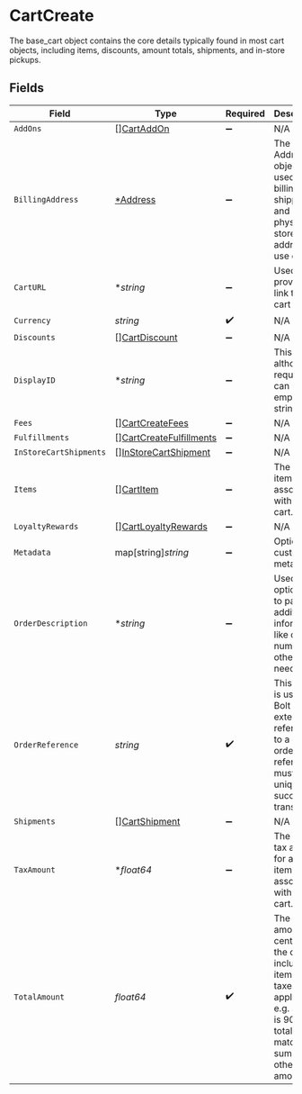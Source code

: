 # CartCreate

The base_cart object contains the core details typically found in most cart objects, including items, discounts, amount totals, shipments, and in-store pickups.


## Fields

| Field                                                                                                                                                         | Type                                                                                                                                                          | Required                                                                                                                                                      | Description                                                                                                                                                   | Example                                                                                                                                                       |
| ------------------------------------------------------------------------------------------------------------------------------------------------------------- | ------------------------------------------------------------------------------------------------------------------------------------------------------------- | ------------------------------------------------------------------------------------------------------------------------------------------------------------- | ------------------------------------------------------------------------------------------------------------------------------------------------------------- | ------------------------------------------------------------------------------------------------------------------------------------------------------------- |
| `AddOns`                                                                                                                                                      | [][CartAddOn](../../models/shared/cartaddon.md)                                                                                                               | :heavy_minus_sign:                                                                                                                                            | N/A                                                                                                                                                           |                                                                                                                                                               |
| `BillingAddress`                                                                                                                                              | [*Address](../../models/shared/address.md)                                                                                                                    | :heavy_minus_sign:                                                                                                                                            | The Address object is used for billing, shipping, and physical store address use cases.                                                                       |                                                                                                                                                               |
| `CartURL`                                                                                                                                                     | **string*                                                                                                                                                     | :heavy_minus_sign:                                                                                                                                            | Used to provide a link to the cart ID.                                                                                                                        | https://boltswagstore.com/orders/123456765432                                                                                                                 |
| `Currency`                                                                                                                                                    | *string*                                                                                                                                                      | :heavy_check_mark:                                                                                                                                            | N/A                                                                                                                                                           | USD                                                                                                                                                           |
| `Discounts`                                                                                                                                                   | [][CartDiscount](../../models/shared/cartdiscount.md)                                                                                                         | :heavy_minus_sign:                                                                                                                                            | N/A                                                                                                                                                           |                                                                                                                                                               |
| `DisplayID`                                                                                                                                                   | **string*                                                                                                                                                     | :heavy_minus_sign:                                                                                                                                            | This field, although required, can be an empty string.                                                                                                        | displayid_100                                                                                                                                                 |
| `Fees`                                                                                                                                                        | [][CartCreateFees](../../models/shared/cartcreatefees.md)                                                                                                     | :heavy_minus_sign:                                                                                                                                            | N/A                                                                                                                                                           |                                                                                                                                                               |
| `Fulfillments`                                                                                                                                                | [][CartCreateFulfillments](../../models/shared/cartcreatefulfillments.md)                                                                                     | :heavy_minus_sign:                                                                                                                                            | N/A                                                                                                                                                           |                                                                                                                                                               |
| `InStoreCartShipments`                                                                                                                                        | [][InStoreCartShipment](../../models/shared/instorecartshipment.md)                                                                                           | :heavy_minus_sign:                                                                                                                                            | N/A                                                                                                                                                           |                                                                                                                                                               |
| `Items`                                                                                                                                                       | [][CartItem](../../models/shared/cartitem.md)                                                                                                                 | :heavy_minus_sign:                                                                                                                                            | The list of items associated with the cart.                                                                                                                   |                                                                                                                                                               |
| `LoyaltyRewards`                                                                                                                                              | [][CartLoyaltyRewards](../../models/shared/cartloyaltyrewards.md)                                                                                             | :heavy_minus_sign:                                                                                                                                            | N/A                                                                                                                                                           |                                                                                                                                                               |
| `Metadata`                                                                                                                                                    | map[string]*string*                                                                                                                                           | :heavy_minus_sign:                                                                                                                                            | Optional custom metadata.                                                                                                                                     | [object Object]                                                                                                                                               |
| `OrderDescription`                                                                                                                                            | **string*                                                                                                                                                     | :heavy_minus_sign:                                                                                                                                            | Used optionally to pass additional information like order numbers or other IDs as needed.                                                                     | Order #1234567890                                                                                                                                             |
| `OrderReference`                                                                                                                                              | *string*                                                                                                                                                      | :heavy_check_mark:                                                                                                                                            | This value is used by Bolt as an external reference to a given order. This reference must be unique per successful transaction.                               | order_100                                                                                                                                                     |
| `Shipments`                                                                                                                                                   | [][CartShipment](../../models/shared/cartshipment.md)                                                                                                         | :heavy_minus_sign:                                                                                                                                            | N/A                                                                                                                                                           |                                                                                                                                                               |
| `TaxAmount`                                                                                                                                                   | **float64*                                                                                                                                                    | :heavy_minus_sign:                                                                                                                                            | The total tax amount for all of the items associated with the cart.                                                                                           |                                                                                                                                                               |
| `TotalAmount`                                                                                                                                                 | *float64*                                                                                                                                                     | :heavy_check_mark:                                                                                                                                            | The total amount, in cents, of the cart including its items and taxes (if applicable), e.g. $9.00 is 900. This total must match the sum of all other amounts. | 900                                                                                                                                                           |